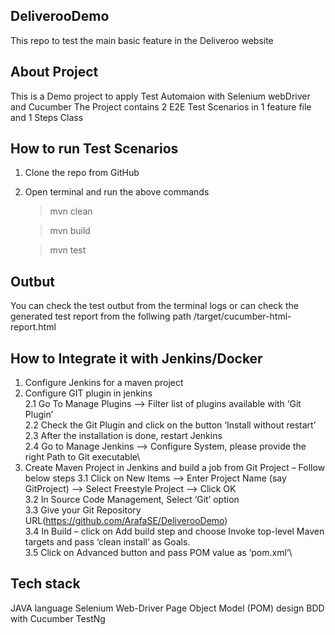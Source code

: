 ## DeliverooDemo
This repo to test the main basic feature in the Deliveroo website  

## About Project
This is a Demo project to apply Test Automaion with Selenium webDriver and Cucumber
The Project contains 2 E2E Test Scenarios in 1 feature file and 1 Steps Class

## How to run Test Scenarios
1. Clone the repo from GitHub
2. Open terminal and run the above commands
   >mvn clean
   
   >mvn build

   >mvn test
## Outbut
You can check the test outbut from the terminal logs or can check the generated test report from the follwing path 
/target/cucumber-html-report.html

## How to Integrate it with Jenkins/Docker
1. Configure Jenkins for a maven project 
2. Configure GIT plugin in jenkins\
  2.1  Go To Manage Plugins –> Filter list of plugins available with ‘Git Plugin’\
  2.2  Check the Git Plugin and click on the button ‘Install without restart’\
  2.3  After the installation is done, restart Jenkins\
  2.4  Go to Manage Jenkins –> Configure System, please provide the right Path to Git executable\
3. Create Maven Project in Jenkins and build a job from Git Project – Follow below steps
  3.1 Click on New Items –> Enter Project Name (say GitProject) –> Select Freestyle Project –> Click OK\
  3.2 In Source Code Management, Select ‘Git’ option\
  3.3 Give your Git Repository URL(https://github.com/ArafaSE/DeliverooDemo)\
  3.4 In Build – click on Add build step and choose Invoke top-level Maven targets and pass ‘clean install‘ as Goals.\
  3.5 Click on Advanced button and pass POM value as ‘pom.xml‘\
  
## Tech stack
JAVA language
Selenium Web-Driver
Page Object Model (POM) design
BDD with Cucumber
TestNg
